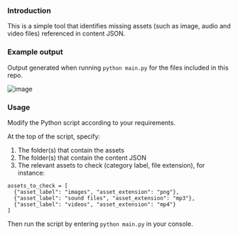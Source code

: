 ### Introduction

This is a simple tool that identifies missing assets (such as image, audio and video files) referenced in content JSON.

### Example output

Output generated when running `python main.py` for the files included in this repo.

![image](https://github.com/user-attachments/assets/b0d9c671-0d30-40b6-942c-b9449509b666)

### Usage

Modify the Python script according to your requirements.

At the top of the script, specify:
1. The folder(s) that contain the assets
2. The folder(s) that contain the content JSON
3. The relevant assets to check (category label, file extension), for instance:
```
assets_to_check = [
  {"asset_label": "images", "asset_extension": "png"},
  {"asset_label": "sound files", "asset_extension": "mp3"},
  {"asset_label": "videos", "asset_extension": "mp4"}
]
```

Then run the script by entering `python main.py` in your console.
